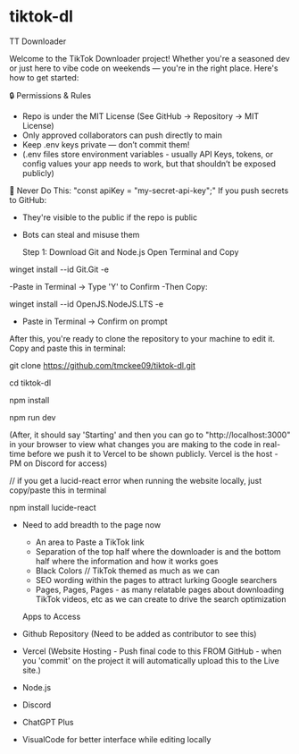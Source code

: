 # tiktok-dl
TT Downloader

Welcome to the TikTok Downloader project! Whether you're a seasoned dev or just here to vibe code on weekends — you're in the right place. 
Here's how to get started:

🔒 Permissions & Rules
- Repo is under the MIT License (See GitHub -> Repository -> MIT License)
- Only approved collaborators can push directly to main
- Keep .env keys private — don’t commit them!
- (.env files store environment variables - usually API Keys, tokens, or config values your app needs to work, but that shouldn’t be exposed publicly)

🚫 Never Do This:
"const apiKey = "my-secret-api-key";"
If you push secrets to GitHub:

- They're visible to the public if the repo is public
- Bots can steal and misuse them

  Step 1: Download Git and Node.js
Open Terminal and Copy

winget install --id Git.Git -e

-Paste in Terminal -> Type 'Y' to Confirm
-Then Copy: 

winget install --id OpenJS.NodeJS.LTS -e

- Paste in Terminal -> Confirm on prompt

After this, you're ready to clone the repository to your machine to edit it. Copy and paste this in terminal:

git clone https://github.com/tmckee09/tiktok-dl.git

cd tiktok-dl

npm install

npm run dev

(After, it should say 'Starting' and then you can go to "http://localhost:3000" in your browser to view what changes you are making to the code in real-time before we push it to Vercel to be shown publicly. Vercel is the host - PM on Discord for access)

// if you get a lucid-react error when running the website locally, just copy/paste this in terminal 

npm install lucide-react

- Need to add breadth to the page now
  - An area to Paste a TikTok link
  - Separation of the top half where the downloader is and the bottom half where the information and how it works goes
  - Black Colors // TikTok themed as much as we can
  - SEO wording within the pages to attract lurking Google searchers
  - Pages, Pages, Pages - as many relatable pages about downloading TikTok videos, etc as we can create to drive the search optimization
 
  Apps to Access
 - Github Repository (Need to be added as contributor to see this)
 - Vercel (Website Hosting - Push final code to this FROM GitHub - when you 'commit' on the project it will automatically upload this to the Live site.)
 - Node.js
 - Discord
 - ChatGPT Plus
 - VisualCode for better interface while editing locally







  
  
